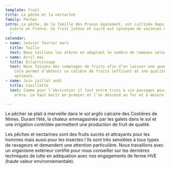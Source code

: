 ```yaml
---
template: fruit
title: La pêche et la nectarine
family: Pêches
intro: La pêche, de la famille des Prunus également, est cultivée depuis le 12ème
  siècle en France. Ce fruit juteux et sucré est synonyme de vacances et de plaisir
  !
calendar:
- name: Janvier février mars
  title: Taille
  text: Nous taillons les arbres en adaptant le nombre de rameaux selon les variétés.
- name: Avril mai
  title: Éclaircissage
  text: Nous faisons des comptages de fruits afin d’en laisser une quantité définie.
    Cela permet d’obtenir un calibre de fruits suffisant et une qualité gustative
    optimale.
- name: Juin juillet août
  title: Cueillette
  text: Comme pour l’abricotier il faut entre trois à six passages pour cueillir un
    arbre. Le haut murit en premier et l’on descend au fur et à mesure des récoltes.

---
```

Le pêcher se plait à merveille dans le sol argilo calcaire des Costières de Nîmes. Durant l’été, la chaleur emmagasinée par les galets dans le sol et une irrigation contrôlée permettent une production de fruit de qualité.

Les pêches et nectarines sont des fruits sucrés et attrayants pour les hommes mais aussi pour les insectes ! Ils sont très sensibles à tous types de ravageurs et demandent une attention particulière. Nous travaillons avec un organisme extérieur certifié pour nous conseiller sur les dernières techniques de lutte en adéquation avec nos engagements de ferme HVE (haute valeur environnementale).
